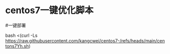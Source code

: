 # centos7一键优化脚本

#一键部署

bash <(curl -Ls https://raw.githubusercontent.com/kangcwei/centos7-/refs/heads/main/centons7Yh.sh)

